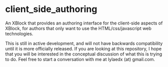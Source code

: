 # client_side_authoring
An XBlock that provides an authoring interface for the client-side aspects of XBlock, for authors that only want to use the HTML/css/javascript web technologies. 

This is still in active development, and will not have backwards compatibility until it is more officially released. If you are looking at this repository, I hope that you will be interested in the conceptual discussion of what this is trying to do. Feel free to start a conversation with me at lylaedx (at) gmail.com. 
